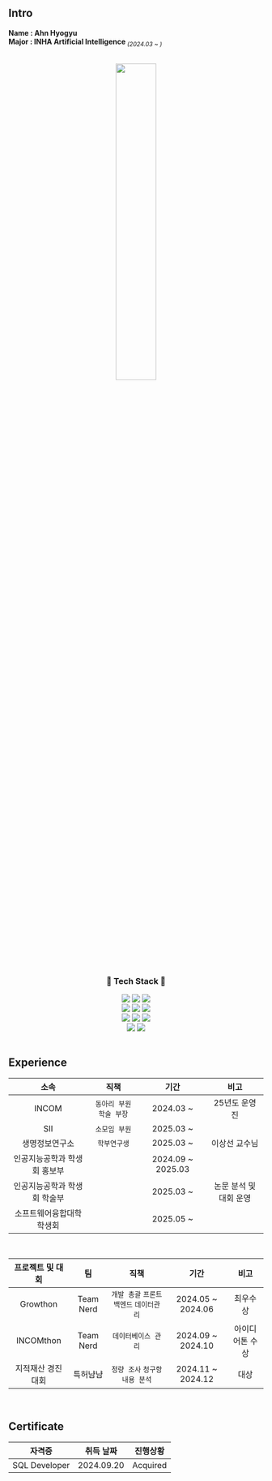 ## Intro
<strong>Name : Ahn Hyogyu</strong><br>
<strong>Major : INHA Artificial Intelligence</strong><sub><i> (2024.03 ~ )</i></sub>

<br>

<div align="center" style="margin-bottom:200px">
  <img width=40% align="center" src="https://banner.codetree.ai/v1/banner/hyogyu4981" />
</div>

<br>

<h3 align="center">🌟 Tech Stack 🌟</h3>
<div align="center">
  <img src="https://img.shields.io/badge/Python-3776AB?style=for-the-badge&logo=python&logoColor=white" />
  <img src="https://img.shields.io/badge/Java-ED8B00?style=for-the-badge&logo=openjdk&logoColor=white" />
  <img src="https://img.shields.io/badge/Kotlin-0095D5?&style=for-the-badge&logo=kotlin&logoColor=white" />
</div>
<div align="center">
  <img src="https://img.shields.io/badge/HTML-239120?style=for-the-badge&logo=html5&logoColor=white" />
  <img src="https://img.shields.io/badge/CSS-239120?&style=for-the-badge&logo=css3&logoColor=white" />
  <img src="https://img.shields.io/badge/JavaScript-F7DF1E?style=for-the-badge&logo=JavaScript&logoColor=white" />
</div>
<div align="center">
  <img src="https://img.shields.io/badge/Firebase-039BE5?style=for-the-badge&logo=Firebase&logoColor=white" />
  <img src="https://img.shields.io/badge/MySQL-00000F?style=for-the-badge&logo=mysql&logoColor=white" />
  <img src="https://img.shields.io/badge/Oracle-F80000?style=for-the-badge&logo=Oracle&logoColor=white" />
</div>
<div align="center">
  <img src="https://img.shields.io/badge/C%2B%2B-00599C?style=for-the-badge&logo=c%2B%2B&logoColor=white" />
  <img src="https://img.shields.io/badge/Swift-FA7343?style=for-the-badge&logo=swift&logoColor=white" />
</div>

<br>

## Experience
|소속|직책|기간|비고|
|:---:|:---:|:---:|:---:|
|INCOM|`동아리 부원` `학술 부장`|2024.03 ~ |25년도 운영진|
|SII|`소모임 부원`|2025.03 ~||
|생명정보연구소|`학부연구생`|2025.03 ~ |이상선 교수님|
|인공지능공학과 학생회 홍보부||2024.09 ~ 2025.03||
|인공지능공학과 학생회 학술부||2025.03 ~ |논문 분석 및 대회 운영||
|소프트웨어융합대학 학생회||2025.05 ~ ||

<br>

|프로젝트 및 대회|팀|직책|기간|비고|
|:---:|:---:|:---:|:---:|:---:|
|Growthon|Team Nerd|`개발 총괄` `프론트` `백엔드` `데이터관리`|2024.05 ~ 2024.06|최우수상|
|INCOMthon|Team Nerd|`데이터베이스 관리`|2024.09 ~ 2024.10|아이디어톤 수상|
|지적재산 경진대회|특허냠냠|`정량 조사` `청구항 내용 분석`|2024.11 ~ 2024.12|대상|

<br>

## Certificate
|자격증|취득 날짜|진행상황|
|:---:|:---:|:---:|
|SQL Developer|2024.09.20|Acquired|

